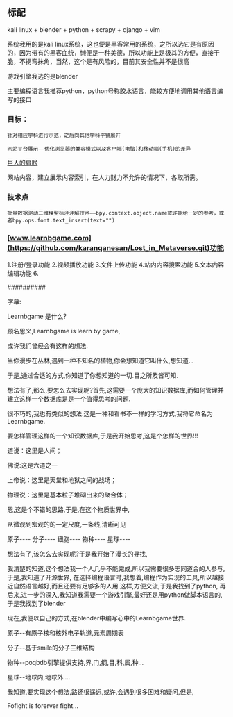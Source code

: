 ## 标配

kali linux + blender + python + scrapy + django + vim 


系统我用的是kali linux系统，这也便是黑客常用的系统，之所以选它是有原因的，因为带有的黑客血统，懒便是一种美德，所以功能上是极其的方便，直接干脆，不拐弯抹角，当然，这个是有风险的，目前其安全性并不是很高

游戏引擎我选的是blender

主要编程语言我推荐python，python号称胶水语言，能较方便地调用其他语言编写的接口

### 目标：
	
	针对相应学科进行示范，之后向其他学科平铺展开

	网站平台展示——优化浏览器的兼容模式以及客户端(电脑)和移动端(手机)的差异

[巨人的肩膀](https://github.com/BlenderCN-Org/upbge_random_city_generator)

网站内容，建立展示内容索引，在人力财力不允许的情况下，各取所需。

### 技术点
	批量数据驱动三维模型标注注解技术——bpy.context.object.name或许能给一定的参考，或者bpy.ops.font.text_insert(text="")


### [www.learnbgame.com](https://github.com/karanganesan/Lost_in_Metaverse.git)功能

1.注册/登录功能
2.视频播放功能
3.文件上传功能
4.站内内容搜索功能
5.文本内容编辑功能
6.



##########

字幕:

Learnbgame 是什么?

顾名思义,Learnbgame is learn by game,

或许我们曾经会有这样的想法.

当你漫步在丛林,遇到一种不知名的植物,你会想知道它叫什么,想知道...

于是,通过合适的方式,你知道了你想知道的一切.目之所及皆可知.

想法有了,那么,要怎么去实现呢?首先,这需要一个庞大的知识数据库,而如何管理并建立这样一个数据库是是一个值得思考的问题.

很不巧的,我也有类似的想法.这是一种和看书不一样的学习方式,我将它命名为Learnbgame.

要怎样管理这样的一个知识数据库,于是我开始思考,这是个怎样的世界!!!

道说：这里是人间；

佛说:这是六道之一

上帝说：这里是天堂和地狱之间的战场；

物理说：这里是基本粒子堆砌出来的聚合体；

恩,这是个不错的思路,于是,在这个物质世界中,

从微观到宏观的的一定尺度,一条线,清晰可见

原子----
分子----
细胞----
物种----
星球----

想法有了,该怎么去实现呢?于是我开始了漫长的寻找,

我清楚的知道,这个想法我一个人几乎不能完成,所以我需要很多志同道合的人参与,
于是,我知道了开源世界, 
在选择编程语言时,我想着,编程作为实现的工具,所以越接近自然语言越好,而且还要有足够多的人用,这样,方便交流,于是我找到了python,
再后来,进一步的深入,我知道我需要一个游戏引擎,最好还是用python做脚本语言的,于是我找到了blender

现在,我便以自己的方式,在blender中编写心中的Learnbgame世界.

原子--有原子核和核外电子轨道,元素周期表

分子--基于smile的分子三维结构

物种--poqbdb引擎提供支持,界,门,纲,目,科,属,种...

星球--地球内,地球外....

我知道,要实现这个想法,路还很遥远,或许,会遇到很多困难和疑问,但是,

Fofight is forerver fight...